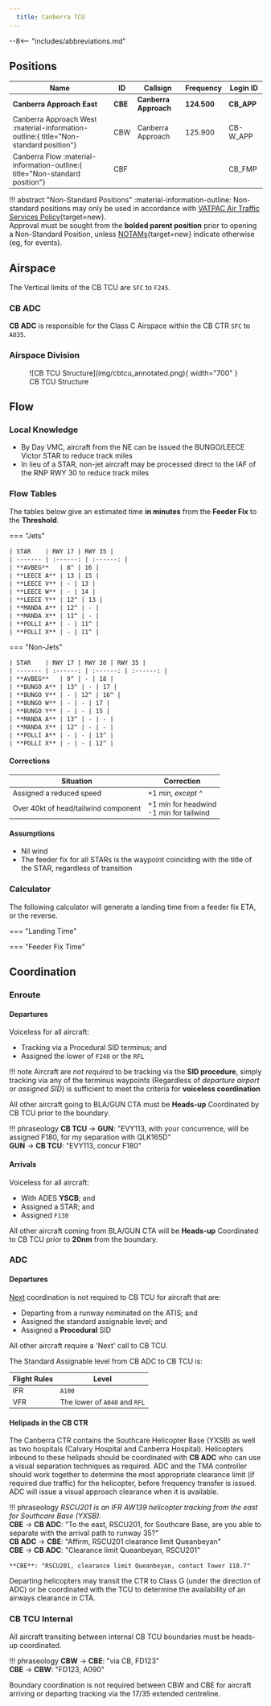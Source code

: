 ```yaml
---
  title: Canberra TCU
---
```


--8<-- "includes/abbreviations.md"

## Positions

| Name               | ID      | Callsign       | Frequency        | Login ID              |
| ------------------ | --------------| -------------- | ---------------- | --------------------------------------|
| **Canberra Approach East**    |**CBE**| **Canberra Approach**   | **124.500**         | **CB_APP**     |
| <span class="indented">Canberra Approach West :material-information-outline:{ title="Non-standard position"}   |CBW| Canberra Approach   | 125.900          | CB-W_APP    |
| <span class="indented">Canberra Flow :material-information-outline:{ title="Non-standard position"}        |CBF|                |          | CB_FMP                              |

!!! abstract "Non-Standard Positions"
    :material-information-outline: Non-standard positions may only be used in accordance with [VATPAC Air Traffic Services Policy](https://vatpac.org/publications/policies){target=new}.  
    Approval must be sought from the **bolded parent position** prior to opening a Non-Standard Position, unless [NOTAMs](https://vatpac.org/publications/notam){target=new} indicate otherwise (eg, for events).

## Airspace
The Vertical limits of the CB TCU are `SFC` to `F245`.

### CB ADC
**CB ADC** is responsible for the Class C Airspace within the CB CTR `SFC` to `A035`.

### Airspace Division

<figure markdown>
![CB TCU Structure](img/cbtcu_annotated.png){ width="700" }
  <figcaption>CB TCU Structure</figcaption>
</figure>

## Flow
### Local Knowledge
- By Day VMC, aircraft from the NE can be issued the BUNGO/LEECE Victor STAR to reduce track miles
- In lieu of a STAR, non-jet aircraft may be processed direct to the IAF of the RNP RWY 30 to reduce track miles

### Flow Tables
The tables below give an estimated time **in minutes** from the **Feeder Fix** to the **Threshold**.

=== "Jets"
                       
    | STAR    | RWY 17 | RWY 35 |
    | ------- | :------: | :------: |
    | **AVBEG**   | 8^ | 16 |
    | **LEECE A** | 13 | 15 |
    | **LEECE V** | - | 13 |
    | **LEECE W** | - | 14 |
    | **LEECE Y** | 12^ | 13 |
    | **MANDA A** | 12^ | - |
    | **MANDA X** | 11^ | - |
    | **POLLI A** | - | 11^ |
    | **POLLI X** | - | 11^ |

=== "Non-Jets"

    | STAR    | RWY 17 | RWY 30 | RWY 35 |
    | ------- | :------: | :------: | :------: |
    | **AVBEG**   | 9^ | - | 18 |
    | **BUNGO A** | 13^ | - | 17 |
    | **BUNGO V** | - | 12^ | 16^ |
    | **BUNGO W** | - | - | 17 |
    | **BUNGO Y** | - | - | 15 |
    | **MANDA A** | 13^ | - | - |
    | **MANDA X** | 12^ | - | - |
    | **POLLI A** | - | - | 13^ |
    | **POLLI X** | - | - | 12^ |

#### Corrections
| Situation | Correction |
| ----- | ----- |
| Assigned a reduced speed | +1 min, *except ^* | 
| Over 40kt of head/tailwind component | +1 min for headwind<br>-1 min for tailwind |

#### Assumptions
- Nil wind
- The feeder fix for all STARs is the waypoint coinciding with the title of the STAR, regardless of transition

### Calculator
<script type="module" src="../../javascripts/flowCalculatorLogic.js" defer onerror="alert('Flow Calculator failed to load. Please refresh the page or submit a Helpdesk ticket.')"></script>
The following calculator will generate a landing time from a feeder fix ETA, or the reverse.

=== "Landing Time"
    <div class="flowCalculatorLandingTime" data-aerodrome="YSCB"></div>

=== "Feeder Fix Time"
    <div class="flowCalculatorFeederFixTime" data-aerodrome="YSCB"></div>

## Coordination
### Enroute
#### Departures
Voiceless for all aircraft:
 
- Tracking via a Procedural SID terminus; and  
- Assigned the lower of `F240` or the `RFL`

!!! note
    Aircraft are *not required* to be tracking via the **SID procedure**, simply tracking via any of the terminus waypoints (Regardless of *departure airport* or *assigned SID*) is sufficient to meet the criteria for **voiceless coordination**

All other aircraft going to BLA/GUN CTA must be **Heads-up** Coordinated by CB TCU prior to the boundary.

!!! phraseology
    <span class="hotline">**CB TCU** -> **GUN**</span>: "EVY113, with your concurrence, will be assigned F180, for my separation with QLK165D"  
    <span class="hotline">**GUN** -> **CB TCU**</span>: "EVY113, concur F180"  

#### Arrivals
Voiceless for all aircraft:

- With ADES **YSCB**; and  
- Assigned a STAR; and  
- Assigned `F130`

All other aircraft coming from BLA/GUN CTA will be **Heads-up** Coordinated to CB TCU prior to **20nm** from the boundary.

### ADC
#### Departures
[Next](../controller-skills/coordination.md#next) coordination is not required to CB TCU for aircraft that are:   
  
  - Departing from a runway nominated on the ATIS; and  
  - Assigned the standard assignable level; and  
  - Assigned a **Procedural** SID

All other aircraft require a 'Next' call to CB TCU.

The Standard Assignable level from CB ADC to CB TCU is:  

| Flight Rules | Level |
| ------------ | ----- |
| IFR | `A100` |
| VFR | The lower of `A040` and `RFL` |

#### Helipads in the CB CTR
The Canberra CTR contains the Southcare Helicopter Base (YXSB) as well as two hospitals (Calvary Hospital and Canberra Hospital). Helicopters inbound to these helipads should be coordinated with **CB ADC** who can use a visual separation techniques as required. ADC and the TMA controller should work together to determine the most appropriate clearance limit (if required due traffic) for the helicopter, before frequency transfer is issued. ADC will issue a visual approach clearance when it is available.

!!! phraseology
    *RSCU201 is an IFR AW139 helicopter tracking from the east for Southcare Base (YXSB).*  
    <span class="hotline">**CBE** -> **CB ADC**</span>: "To the east, RSCU201, for Southcare Base, are you able to separate with the arrival path to runway 35?"  
    <span class="hotline">**CB ADC** -> **CBE**</span>: "Affirm, RSCU201 clearance limit Queanbeyan"  
    <span class="hotline">**CBE** -> **CB ADC**</span>: "Clearance limit Queanbeyan, RSCU201"  

    **CBE**: "RSCU201, clearance limit Queanbeyan, contact Tower 118.7"

Departing helicopters may transit the CTR to Class G (under the direction of ADC) or be coordinated with the TCU to determine the availability of an airways clearance in CTA.

### CB TCU Internal
All aircraft transiting between internal CB TCU boundaries must be heads-up coordinated.

!!! phraseology
    <span class="hotline">**CBW** -> **CBE**</span>: "via CB, FD123"  
    <span class="hotline">**CBE** -> **CBW**</span>: "FD123, A090"   

Boundary coordination is not required between CBW and CBE for aircraft arriving or departing tracking via the 17/35 extended centreline.